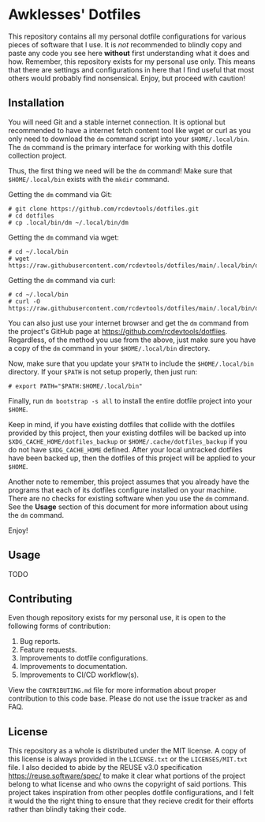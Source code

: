 <!--
SPDX-FileCopyrightText: 2023-2024 Jason Pena <jasonpena@awkless.com>
SPDX-License-Identifier: MIT
-->

# Awklesses' Dotfiles

This repository contains all my personal dotfile configurations for various
pieces of software that I use. It is _not_ recommended to blindly copy and paste
any code you see here __without__ first understanding what it does and how.
Remember, this repository exists for my personal use only. This means that
there are settings and configurations in here that I find useful that most
others would probably find nonsensical. Enjoy, but proceed with caution!

## Installation

You will need Git and a stable internet connection. It is optional but
recommended to have a internet fetch content tool like wget or curl as you only
need to download the `dm` command script into your `$HOME/.local/bin`. The `dm`
command is the primary interface for working with this dotfile collection
project.

Thus, the first thing we need will be the `dm` command! Make sure that
`$HOME/.local/bin` exists with the `mkdir` command.

Getting the `dm` command via Git:

```
# git clone https://github.com/rcdevtools/dotfiles.git
# cd dotfiles
# cp .local/bin/dm ~/.local/bin/dm
```

Getting the `dm` command via wget:

```
# cd ~/.local/bin
# wget https://raw.githubusercontent.com/rcdevtools/dotfiles/main/.local/bin/dm
```

Getting the `dm` command via curl:

```
# cd ~/.local/bin
# curl -O https://raw.githubusercontent.com/rcdevtools/dotfiles/main/.local/bin/dm
```

You can also just use your internet browser and get the `dm` command from the
project's GitHub page at <https://github.com/rcdevtools/dotflies>. Regardless,
of the method you use from the above, just make sure you have a copy of the `dm`
command in your `$HOME/.local/bin` directory.

Now, make sure that you update your `$PATH` to include the `$HOME/.local/bin`
directory. If your `$PATH` is not setup properly, then just run:

```
# export PATH="$PATH:$HOME/.local/bin"
```

Finally, run `dm bootstrap -s all` to install the entire dotfile project into
your `$HOME`.

Keep in mind, if you have existing dotfiles that collide with the dotfiles
provided by this project, then your existing dotfiles will be backed up into
`$XDG_CACHE_HOME/dotfiles_backup` or `$HOME/.cache/dotfiles_backup` if you do
not have `$XDG_CACHE_HOME` defined. After your local untracked dotfiles have
been backed up, then the dotfiles of this project will be applied to your
`$HOME`.

Another note to remember, this project assumes that you already have the
programs that each of its dotfiles configure installed on your machine. There
are no checks for existing software when you use the `dm` command. See the
__Usage__ section of this document for more information about using the `dm`
command.

Enjoy!

## Usage

TODO

## Contributing

Even though repository exists for my personal use, it is open to the following
forms of contribution:

1. Bug reports.
1. Feature requests.
1. Improvements to dotfile configurations.
1. Improvements to documentation.
1. Improvements to CI/CD workflow(s).

View the `CONTRIBUTING.md` file for more information about proper contribution
to this code base. Please do not use the issue tracker as and FAQ.

## License

This repository as a whole is distributed under the MIT license. A copy of this
license is always provided in the `LICENSE.txt` or the `LICENSES/MIT.txt` file.
I also decided to abide by the REUSE v3.0 specification
<https://reuse.software/spec/> to make it clear what portions of the project
belong to what license and who owns the copyright of said portions. This project
takes inspiration from other peoples dotfile configurations, and I felt it would
the the right thing to ensure that they recieve credit for their efforts rather
than blindly taking their code.
